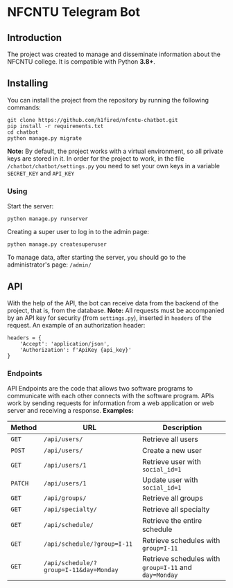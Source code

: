 # NFCNTU Telegram Bot

## Introduction
The project was created to manage and disseminate information about the NFCNTU college. It is compatible with Python **3.8+**.

## Installing
You can install the project from the repository by running the following commands:
```
git clone https://github.com/h1fired/nfcntu-chatbot.git
pip install -r requirements.txt
cd chatbot
python manage.py migrate
``` 
**Note:** By default, the project works with a virtual environment, so all private keys are stored in it. In order for the project to work, in the file ```/chatbot/chatbot/settings.py``` you need to set your own keys in a variable ```SECRET_KEY``` and ```API_KEY```


### Using
Start the server:
```
python manage.py runserver
```
Creating a super user to log in to the admin page:
```
python manage.py createsuperuser
```
To manage data, after starting the server, you should go to the administrator's page:
```/admin/```

## API
With the help of the API, the bot can receive data from the backend of the project, that is, from the database.
**Note:** All requests must be accompanied by an API key for security (from ```settings.py```), inserted in ```headers``` of the request.
An example of an authorization header:
```
headers = {
    'Accept': 'application/json',
    'Authorization': f'ApiKey {api_key}'
}
```
### Endpoints
API Endpoints are the code that allows two software programs to communicate with each other connects with the software program. APIs work by sending requests for information from a web application or web server and receiving a response. **Examples:**

| Method  | URL | Description |
| --- | --- | --- |
| ```GET```  | ```/api/users/```  | Retrieve all users |
| ```POST```  | ```/api/users/```  | Create a new user |
| ```GET```  | ```/api/users/1```  | Retrieve user with ```social_id=1``` |
| ```PATCH```  | ```/api/users/1```  | Update user with ```social_id=1``` |
| ```GET```  | ```/api/groups/```  | Retrieve all groups |
| ```GET```  | ```/api/specialty/```  | Retrieve all specialty |
| ```GET```  | ```/api/schedule/```  | Retrieve the entire schedule |
| ```GET```  | ```/api/schedule/?group=І-11```  | Retrieve schedules with ```group=I-11``` |
| ```GET```  | ```/api/schedule/?group=І-11&day=Monday```  | Retrieve schedules with ```group=I-11``` and ```day=Monday``` |